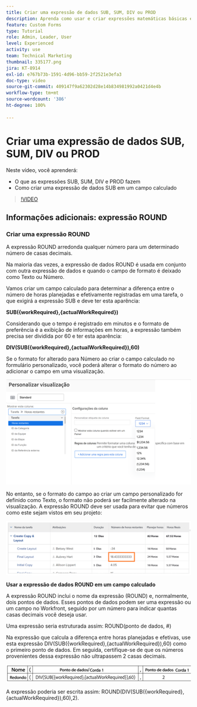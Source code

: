 ```yaml
---
title: Criar uma expressão de dados SUB, SUM, DIV ou PROD
description: Aprenda como usar e criar expressões matemáticas básicas em um campo calculado no Adobe  [!DNL Workfront].
feature: Custom Forms
type: Tutorial
role: Admin, Leader, User
level: Experienced
activity: use
team: Technical Marketing
thumbnail: 335177.png
jira: KT-8914
exl-id: e767b73b-1591-4d96-bb59-2f2521e3efa3
doc-type: video
source-git-commit: 409147f9a62302d28e14b834981992a0421d4e4b
workflow-type: tm+mt
source-wordcount: '386'
ht-degree: 100%

---
```


# Criar uma expressão de dados SUB, SUM, DIV ou PROD

Neste vídeo, você aprenderá:

* O que as expressões SUB, SUM, DIV e PROD fazem
* Como criar uma expressão de dados SUB em um campo calculado

>[!VIDEO](https://video.tv.adobe.com/v/335177/?quality=12&learn=on)

## Informações adicionais: expressão ROUND

### Criar uma expressão ROUND

A expressão ROUND arredonda qualquer número para um determinado número de casas decimais.

Na maioria das vezes, a expressão de dados ROUND é usada em conjunto com outra expressão de dados e quando o campo de formato é deixado como Texto ou Número.

Vamos criar um campo calculado para determinar a diferença entre o número de horas planejadas e efetivamente registradas em uma tarefa, o que exigirá a expressão SUB e deve ter esta aparência:

**SUB({workRequired},{actualWorkRequired})**

Considerando que o tempo é registrado em minutos e o formato de preferência é a exibição de informações em horas, a expressão também precisa ser dividida por 60 e ter esta aparência:

**DIV(SUB({workRequired},{actualWorkRequired}),60)**

Se o formato for alterado para Número ao criar o campo calculado no formulário personalizado, você poderá alterar o formato do número ao adicionar o campo em uma visualização.

![Balanceador de carga de trabalho com relatório de utilização](assets/round01.png)

No entanto, se o formato do campo ao criar um campo personalizado for definido como Texto, o formato não poderá ser facilmente alterado na visualização. A expressão ROUND deve ser usada para evitar que números como este sejam vistos em seu projeto:

![Balanceador de carga de trabalho com relatório de utilização](assets/round02.png)

<b>Usar a expressão de dados ROUND em um campo calculado</b>

A expressão ROUND inclui o nome da expressão (ROUND) e, normalmente, dois pontos de dados. Esses pontos de dados podem ser uma expressão ou um campo no Workfront, seguido por um número para indicar quantas casas decimais você deseja usar.

Uma expressão seria estruturada assim: ROUND(ponto de dados, #)

Na expressão que calcula a diferença entre horas planejadas e efetivas, use esta expressão DIV(SUB({workRequired},{actualWorkRequired}),60) como o primeiro ponto de dados. Em seguida, certifique-se de que os números provenientes dessa expressão não ultrapassem 2 casas decimais.

![Balanceador de carga de trabalho com relatório de utilização](assets/round03.png)

A expressão poderia ser escrita assim: ROUND(DIV(SUB({workRequired},{actualWorkRequired}),60),2).
